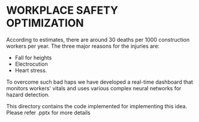# WORKPLACE SAFETY OPTIMIZATION

According to estimates, there are around 30 deaths per 1000 construction workers per year. The three major reasons for the injuries are:   
- Fall for heights
- Electrocution
- Heart stress.

To overcome such bad haps we have developed a real-time dashboard that monitors workers' vitals and uses various complex neural networks for hazard detection.  

This directory contains the code implemented for implementing this idea. Please refer .pptx for more details



